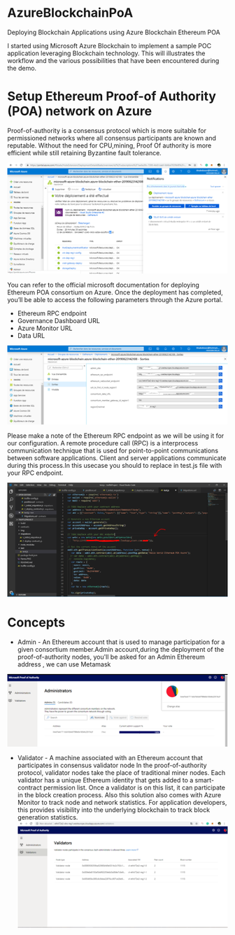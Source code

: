 # AzureBlockchainPoA
 Deploying Blockchain Applications using Azure Blockchain Ethereum POA

I started using Microsoft Azure Blockchain to implement a sample POC application leveraging Blockchain technology.
This will illustrates the workflow and the various possibilities that have been encountered during the demo.

# Setup Ethereum Proof-of Authority (POA) network on Azure
Proof-of-authority is a consensus protocol which is more suitable for permissioned networks where all consensus participants are known and reputable.
Without the need for CPU,mining, Proof Of authority is more efficient while still retaining Byzantine fault tolerance.

![Screenshot](Img/05.PNG)

You can refer to the official microsoft documentation for deploying Ethereum POA consortium on Azure.
Once the deployment has completed, you’ll be able to access the following parameters through the Azure portal.

* Ethereum RPC endpoint
* Governance Dashboard URL
* Azure Monitor URL
* Data URL

![Screenshot](Parms.PNG)

Please make a note of the Ethereum RPC endpoint as we will be using it for our configuration.
A remote procedure call (RPC) is a interprocess communication technique that is used for point-to-point communications between software applications. 
Client and server applications communicate during this process.In this usecase you should to replace in test.js file with your RPC endpoint.

![Screenshot](Img/VSCodeAzure.PNG)

# Concepts
* Admin - An Ethereum account that is used to manage participation for a given consortium member.Admin account,during the deployment of the proof-of-authority nodes, you'll be asked for an Admin Ethereum address , we can use Metamask

![Screenshot](Img/Admins.PNG)

* Validator - A machine associated with an Ethereum account that participates in consensus validator node In the proof-of-authority protocol, validator nodes take the place of traditional miner nodes. Each validator has a unique Ethereum identity that gets added to a smart-contract permission list. Once a validator is on this list, it can participate in the block creation process.
Also this solution also comes with Azure Monitor to track node and network statistics. For application developers, this provides visibility into the underlying blockchain to track block generation statistics. 
![Screenshot](Img/MoitoringPoA.PNG)

